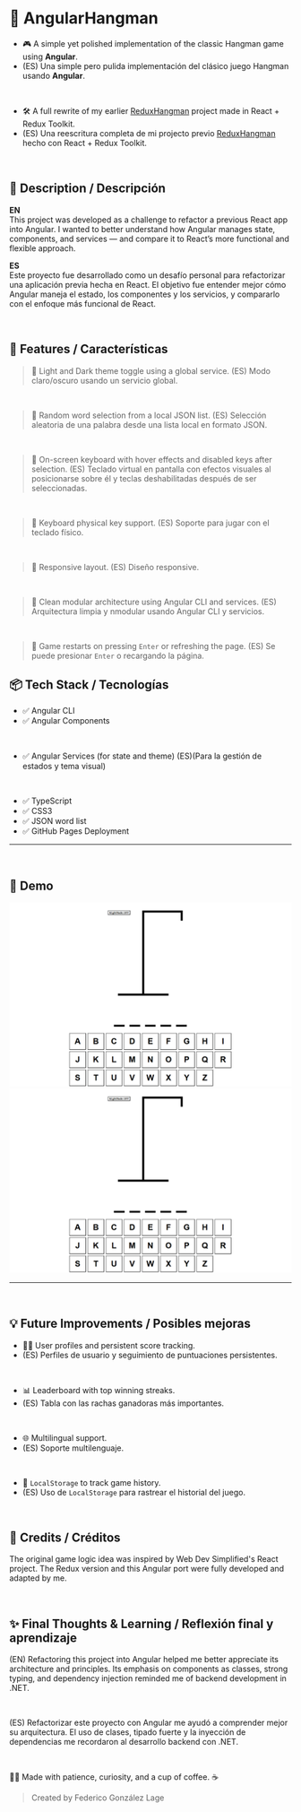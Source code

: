 # 🎯 AngularHangman

* 🎮 A simple yet polished implementation of the classic Hangman game using **Angular**.  
* (ES) Una simple pero pulida implementación del clásico juego Hangman usando **Angular**.

<br>

* 🛠️ A full rewrite of my earlier [ReduxHangman](https://github.com/codenamecoffee/ReduxHangman) project made in React + Redux Toolkit.
* (ES) Una reescritura completa de mi projecto previo [ReduxHangman](https://github.com/codenamecoffee/ReduxHangman) hecho con React + Redux Toolkit.

<br>

## 🧠 Description / Descripción

**EN**  
This project was developed as a challenge to refactor a previous React app into Angular. I wanted to better understand how Angular manages state, components, and services — and compare it to React’s more functional and flexible approach.

**ES**  
Este proyecto fue desarrollado como un desafío personal para refactorizar una aplicación previa hecha en React. El objetivo fue entender mejor cómo Angular maneja el estado, los componentes y los servicios, y compararlo con el enfoque más funcional de React.

<br>

## 🧩 Features / Características

> 🎨 Light and Dark theme toggle using a global service.
> (ES) Modo claro/oscuro usando un servicio global.

<br>

> 🧠 Random word selection from a local JSON list.
> (ES) Selección aleatoria de una palabra desde una lista local en formato JSON.

<br>

>🎹 On-screen keyboard with hover effects and disabled keys after selection.
>(ES) Teclado virtual en pantalla con efectos visuales al posicionarse sobre él y teclas deshabilitadas después de ser seleccionadas.

<br>

>👀 Keyboard physical key support.
>(ES) Soporte para jugar con el teclado físico. 

<br>

>📱 Responsive layout.
>(ES) Diseño responsive. 

<br>

>🧩 Clean modular architecture using Angular CLI and services.
>(ES) Arquitectura limpia y nmodular usando Angular CLI y servicios.

<br>

>🔄 Game restarts on pressing `Enter` or refreshing the page.
>(ES) Se puede presionar `Enter` o recargando la página.


## 📦 Tech Stack / Tecnologías

- ✅ Angular CLI
- ✅ Angular Components

<br>

- ✅ Angular Services (for state and theme)
(ES)(Para la gestión de estados y tema visual)

<br>

- ✅ TypeScript
- ✅ CSS3
- ✅ JSON word list
- ✅ GitHub Pages Deployment

---

<br>

## 📸 Demo

![Gameplay](./demo1.gif)
![Dark Mode](./demo2.gif)

---

<br>

## 💡 Future Improvements / Posibles mejoras

* 🧑‍💼 User profiles and persistent score tracking.
* (ES) Perfiles de usuario y seguimiento de puntuaciones persistentes.

<br>

* 📊 Leaderboard with top winning streaks.
* (ES) Tabla con las rachas ganadoras más importantes.

<br>

* 🌐 Multilingual support.
* (ES) Soporte multilenguaje.

<br>

* 💾 `LocalStorage` to track game history.
* (ES) Uso de `LocalStorage` para rastrear el historial del juego.

<br>

## 🙏 Credits / Créditos

The original game logic idea was inspired by Web Dev Simplified's React project.
The Redux version and this Angular port were fully developed and adapted by me.

<br>

## ✨ Final Thoughts & Learning / Reflexión final y aprendizaje

(EN) Refactoring this project into Angular helped me better appreciate its architecture and principles. Its emphasis on components as classes, strong typing, and dependency injection reminded me of backend development in .NET.

<br>

(ES) Refactorizar este proyecto con Angular me ayudó a comprender mejor su arquitectura. El uso de clases, tipado fuerte y la inyección de dependencias me recordaron al desarrollo backend con .NET.

<br>

👨‍💻 Made with patience, curiosity, and a cup of coffee. ☕
> Created by Federico González Lage